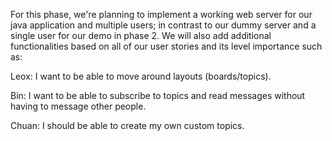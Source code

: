 For this phase, we're planning to implement a working web server for our java application and multiple users; in contrast to our dummy server and a single user for our demo 
in phase 2.  We will also add additional functionalities based on all of our user stories and its level importance such as: 

Leox: I want to be able to move around layouts (boards/topics).

Bin: I want to be able to subscribe to topics and read messages without having to message other people.

Chuan: I should be able to create my own custom topics. 
